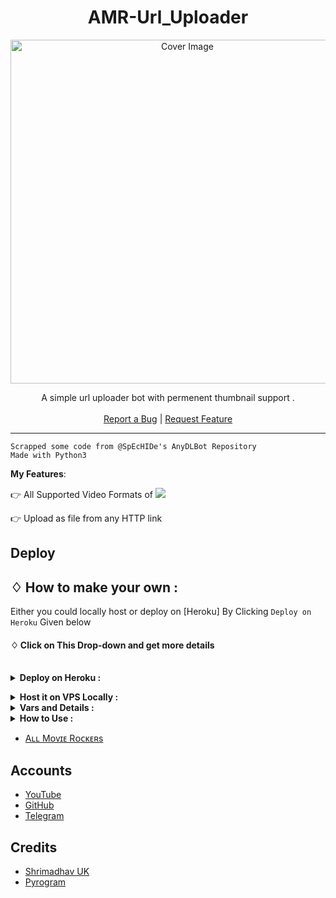 



<h1 align="center">AMR-Url_Uploader</h1>
<p align="center">
  <a href="https://github.com/Avipatilpro/FileStreamBot">
    <img src="https://socialify.git.ci/satyushree/AMR-Url_Uploader/image?description=1&font=Bitter&forks=1&issues=1&logo=https%3A%2F%2Ftelegra.ph%2Ffile%2F8eddfc57dde92ec6e288e.jpg&pattern=Brick%20Wall&pulls=1&stargazers=1&theme=Dark" alt="Cover Image" width="550">
  </a>
  
  <p align="center">
    A simple url uploader bot with permenent thumbnail support .
    <br />
   </strong></a>
    <br />
    <a href="https://github.com/satyushree/AMR-Url_Uploader/issues">Report a Bug</a>
    |
    <a href="https://github.com/satyushree/AMR-Url_Uploader/issues">Request Feature</a>
  </p>
</p>

<hr>




```
Scrapped some code from @SpEcHIDe's AnyDLBot Repository
Made with Python3
```
**My Features**:

👉 All Supported Video Formats of <a href="https://rg3.github.io/youtube-dl/supportedsites.html"><img src="https://badgen.net/badge/Name/Link"></a>

👉 Upload as file from any HTTP link

## Deploy 

## ♢ How to make your own :

Either you could locally host or deploy on [Heroku] By Clicking `Deploy on Heroku` Given below
<br>

#### ♢ Click on This Drop-down and get more details

<br>
<details>
  <summary><b>Deploy on Heroku :</b></summary>


1. Fork This Repo
2. Click on Deploy Easily

<h4> So Follow Above Steps 👆 and then also deply other wise not work</h4>

Press the below button to Fast deploy on Heroku

[![Deploy](https://www.herokucdn.com/deploy/button.svg)](https://heroku.com/deploy?template=https://github.com/Satyamurthi/Url-Bot-Testing-)

then goto the <a href="#mandatory-vars">variables tab</a> for more info on setting up environmental variables. </details>


<details>
  <summary><b>Host it on VPS Locally :</b></summary>

```py
git clone https://github.com/Satyamurthi/AMR-Url_Uploader
cd AMR-Url_Uploader
virtualenv -p python3 VENV
. ./VENV/bin/activate
pip install -r requirements.txt
cp sample_config.py config.py
--- EDIT config.py values appropriately ---
python bot.py
```

and to stop the whole bot,
 do <kbd>CTRL</kbd>+<kbd>C</kbd>

Setting up things

If you're on Heroku, just add these in the Environmental Variables
or if you're Locally hosting, create a file named `.env` in the root directory and add all the variables there.
An example of `.env` file:

```py
API_ID=12345
API_HASH=esx576f8738x883f3sfzx83
BOT_TOKEN=55838383:yourtbottokenhere
LOG_CHANNEL=-100
AUTH_USERS=your_user_id
```
  </details>


<details>
  <summary><b>Vars and Details :</b></summary>

`API_ID` : Goto [my.telegram.org](https://my.telegram.org) to obtain this.

`API_HASH` : Goto [my.telegram.org](https://my.telegram.org) to obtain this.

`BOT_TOKEN` : Get the bot token from [@BotFather](https://telegram.dog/BotFather)

`LOG_CHANNEL` : Create a new channel (private/public), add [@missrose_bot](https://telegram.dog/MissRose_bot) as admin to the channel and type /id. Now copy paste the ID into this field.

`AUTH_USERS` : Your Telegram User ID

 Option Vars

`UPDATES_CHANNEL` : Put a Public Channel Username, so every user have to Join that channel to use the bot. Must add bot to channel as Admin to work properly.

`TIME_LIMIT` : For time to next process in second

`DEF_WATER_MARK_FILE` : Name you want (Ex:- @All_Movie_Rockers)

`DEF_THUMB_NAIL_VID_S` : Link of the photo

 
<details>
  <summary>SCREENSHOTS</summary>
                
              *If "True"  - Screenshot will be uploaded

              *If "False" - Screenshot will not be uploaded
</details>
</details>
<details>
  <summary><b>How to Use :</b></summary>

:warning: **Before using the  bot, don't forget to add the bot to the `BIN_CHANNEL` as an Admin**
 
`/start` : To check if the bot is alive or not.

To get an instant stream link, just forward any media to the bot and boom, its fast af.

### Channel Support
Bot also Supported with Channels. Just add bot Channel as Admin. If any new file comes in Channel it will edit it with **Get Download Link** Button. </details>


- [Aʟʟ Mᴏᴠɪᴇ Rᴏᴄᴋᴇʀs](https://telegram.me/All_Movie_Rockers)

## Accounts

* [YouTube](https://youtube.com/channel/--)
* [GitHub](https://github.com/Satyamurthi)
* [Telegram](https://telegram.me/shreevish)

## Credits

* [Shrimadhav UK](https://github.com/SpEcHIDe)
* [Pyrogram](https://github.com/pyrogram/pyrogram)
